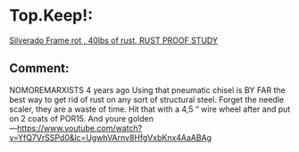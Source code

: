 # Top.Keep!:
[Silverado Frame rot , 40lbs of rust, RUST PROOF STUDY](https://youtu.be/YfQ7VrSSPd0)

## Comment:
NOMOREMARXISTS
4 years ago
Using that pneumatic chisel is BY FAR the best way to get rid of rust on any sort of structural steel.     Forget the needle scaler, they are a waste of time. Hit that with a 4,5 “ wire wheel after and put on 2 coats of POR15. And youre golden  
—https://www.youtube.com/watch?v=YfQ7VrSSPd0&lc=UgwhVArnv8HfgVxbKnx4AaABAg

